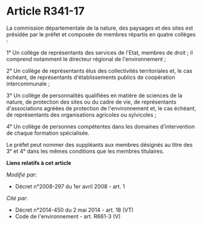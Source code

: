 # Article R341-17

La commission départementale de la nature, des paysages et des sites est présidée par le préfet et composée de membres
répartis en quatre collèges :

1° Un collège de représentants des services de l'Etat, membres de droit ; il comprend notamment le directeur régional de
l'environnement ;

2° Un collège de représentants élus des collectivités territoriales et, le cas échéant, de représentants d'établissements
publics de coopération intercommunale ;

3° Un collège de personnalités qualifiées en matière de sciences de la nature, de protection des sites ou du cadre de vie, de
représentants d'associations agréées de protection de l'environnement et, le cas échéant, de représentants des organisations
agricoles ou sylvicoles ;

4° Un collège de personnes compétentes dans les domaines d'intervention de chaque formation spécialisée.

Le préfet peut nommer des suppléants aux membres désignés au titre des 3° et 4° dans les mêmes conditions que les membres
titulaires.

**Liens relatifs à cet article**

_Modifié par_:

  - Décret n°2008-297 du 1er avril 2008 - art. 1

_Cité par_:

  - Décret n°2014-450 du 2 mai 2014 - art. 18 (VT)
  - Code de l'environnement - art. R661-3 (V)
